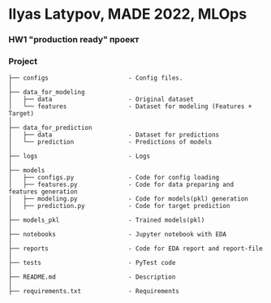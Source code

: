 # Ilyas Latypov, MADE 2022, MLOps
### HW1 "production ready" проект


### Project

    ├── configs                      - Config files.
    │
    ├── data_for_modeling
    │   ├── data                     - Original dataset
    │   └── features                 - Dataset for modeling (Features + Target)                 
    │
    ├── data_for_prediction
    │   ├── data                     - Dataset for predictions
    │   └── prediction               - Predictions of models
    │
    ├── logs                         - Logs
    │
    ├── models            
    │   ├── configs.py               - Code for config loading   
    │   ├── features.py              - Code for data preparing and features generation       
    │   ├── modeling.py              - Code for models(pkl) generation
    │   ├── prediction.py            - Code for target prediction
    │
    ├── models_pkl                   - Trained models(pkl)
    │
    ├── notebooks                    - Jupyter notebook with EDA
    │
    ├── reports                      - Code for EDA report and report-file
    │
    ├── tests                        - PyTest code
    │
    ├── README.md                    - Description
    │
    ├── requirements.txt             - Requirements
